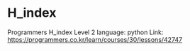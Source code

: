# H_index

Programmers H_index Level 2
language: python
Link: https://programmers.co.kr/learn/courses/30/lessons/42747
